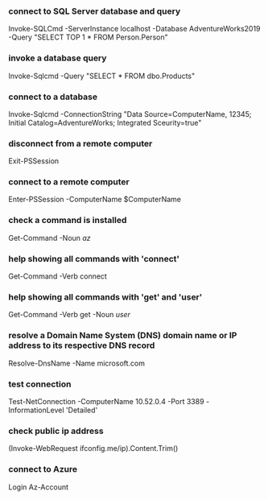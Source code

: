 ### connect to SQL Server database and query 
Invoke-SQLCmd -ServerInstance localhost -Database AdventureWorks2019 -Query "SELECT TOP 1 * FROM Person.Person"
 
### invoke a database query
Invoke-Sqlcmd -Query "SELECT * FROM dbo.Products"

### connect to a database
Invoke-Sqlcmd -ConnectionString "Data Source=ComputerName, 12345; Initial Catalog=AdventureWorks; Integrated Sceurity=true"

### disconnect from a remote computer
Exit-PSSession

### connect to a remote computer
Enter-PSSession -ComputerName $ComputerName

### check a command is installed
Get-Command -Noun *az*

### help showing all commands with 'connect'
Get-Command -Verb connect

### help showing all commands with 'get' and 'user'
Get-Command -Verb get -Noun *user*

### resolve a Domain Name System (DNS) domain name or IP address to its respective DNS record
Resolve-DnsName -Name microsoft.com

### test connection
Test-NetConnection -ComputerName 10.52.0.4 -Port 3389 -InformationLevel 'Detailed'

### check public ip address
(Invoke-WebRequest ifconfig.me/ip).Content.Trim() 

### connect to Azure
Login Az-Account




